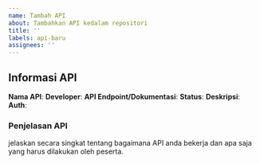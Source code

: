 ```yaml
---
name: Tambah API
about: Tambahkan API kedalam repositori
title: ''
labels: api-baru
assignees: ''
---
```


## Informasi API

**Nama API**:
**Developer**:
**API Endpoint/Dokumentasi**:
**Status**:
**Deskripsi**:
**Auth**:

### Penjelasan API

jelaskan secara singkat tentang bagaimana API anda bekerja dan apa saja yang harus dilakukan oleh peserta.
